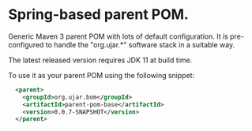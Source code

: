 # Spring-based parent POM.

Generic Maven 3 parent POM with lots of default configuration. It is pre-configured to handle the "org.ujar.*" software
stack in a suitable way.

The latest released version requires JDK 11 at build time.

To use it as your parent POM using the following snippet:

```xml
  <parent>
    <groupId>org.ujar.bom</groupId>
    <artifactId>parent-pom-base</artifactId>
    <version>0.0.7-SNAPSHOT</version>
  </parent>
```
